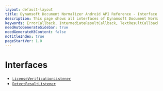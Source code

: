 ```yaml
---
layout: default-layout
title: Dynamsoft Document Normalizer Android API Reference - Interface
description: This page shows all interfaces of Dynamsoft Document Normalizer for Android SDK.
keywords: ErrorCallback, IntermediateResultCallback, TextResultCallback, DBRServerLicenseVerificationListener, interface, api reference, android
needAutoGenerateSidebar: true
needGenerateH3Content: false
noTitleIndex: true
pageStartVer: 1.0
---
```


# Interfaces

- [`LicenseVerificationListener`](license-verification-listener.md)
- [`DetectResultListener`](detect-result-listener.md)
